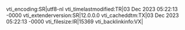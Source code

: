 vti_encoding:SR|utf8-nl
vti_timelastmodified:TR|03 Dec 2023 05:22:13 -0000
vti_extenderversion:SR|12.0.0.0
vti_cacheddtm:TX|03 Dec 2023 05:22:13 -0000
vti_filesize:IR|15369
vti_backlinkinfo:VX|
